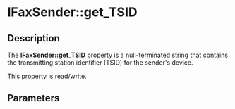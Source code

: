 # IFaxSender::get_TSID

## Description

The **IFaxSender::get_TSID** property is a null-terminated string that contains the transmitting station identifier (TSID) for the sender's device.

This property is read/write.

## Parameters